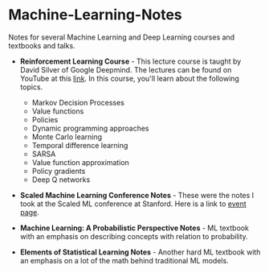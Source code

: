 # Machine-Learning-Notes
Notes for several Machine Learning and Deep Learning courses and textbooks and talks.

* **Reinforcement Learning Course** - This lecture course is taught by David Silver of Google Deepmind. The lectures can be found on YouTube at this [link](https://www.youtube.com/watch?v=2pWv7GOvuf0&list=PL7-jPKtc4r78-wCZcQn5IqyuWhBZ8fOxT). In this course, you'll learn about the following topics. 
  - Markov Decision Processes 
  - Value functions 
  - Policies
  - Dynamic programming approaches
  - Monte Carlo learning
  - Temporal difference learning
  - SARSA
  - Value function approximation
  - Policy gradients
  - Deep Q networks
  
* **Scaled Machine Learning Conference Notes** - These were the notes I took at the Scaled ML conference at Stanford. Here is a link to [event page](http://scaledml.org/). 

* **Machine Learning: A Probabilistic Perspective Notes** - ML textbook with an emphasis on describing concepts with relation to probability. 

* **Elements of Statistical Learning Notes** - Another hard ML textbook with an emphasis on a lot of the math behind traditional ML models. 
